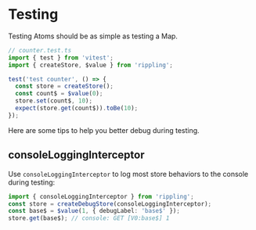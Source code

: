 # Testing

Testing Atoms should be as simple as testing a Map.

```typescript
// counter.test.ts
import { test } from 'vitest';
import { createStore, $value } from 'rippling';

test('test counter', () => {
  const store = createStore();
  const count$ = $value(0);
  store.set(count$, 10);
  expect(store.get(count$)).toBe(10);
});
```

Here are some tips to help you better debug during testing.

## consoleLoggingInterceptor

Use `consoleLoggingInterceptor` to log most store behaviors to the console during testing:

```typescript
import { consoleLoggingInterceptor } from 'rippling';
const store = createDebugStore(consoleLoggingInterceptor);
const base$ = $value(1, { debugLabel: 'base$' });
store.get(base$); // console: GET [V0:base$] 1
```
